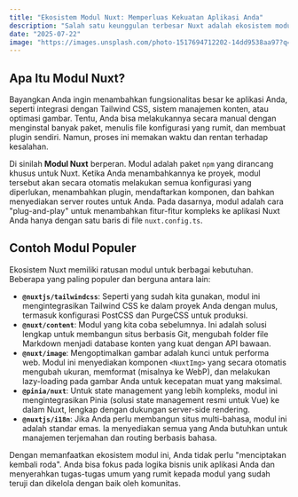 ```yaml
---
title: "Ekosistem Modul Nuxt: Memperluas Kekuatan Aplikasi Anda"
description: "Salah satu keunggulan terbesar Nuxt adalah ekosistem modulnya yang kaya. Mari kita lihat apa itu modul dan bagaimana mereka bisa menghemat waktu development Anda."
date: "2025-07-22"
image: "https://images.unsplash.com/photo-1517694712202-14dd9538aa97?q=80&w=2070&auto=format&fit=crop"
---
```


## Apa Itu Modul Nuxt?

Bayangkan Anda ingin menambahkan fungsionalitas besar ke aplikasi Anda, seperti integrasi dengan Tailwind CSS, sistem manajemen konten, atau optimasi gambar. Tentu, Anda bisa melakukannya secara manual dengan menginstal banyak paket, menulis file konfigurasi yang rumit, dan membuat plugin sendiri. Namun, proses ini memakan waktu dan rentan terhadap kesalahan.

Di sinilah **Modul Nuxt** berperan. Modul adalah paket `npm` yang dirancang khusus untuk Nuxt. Ketika Anda menambahkannya ke proyek, modul tersebut akan secara otomatis melakukan semua konfigurasi yang diperlukan, menambahkan plugin, mendaftarkan komponen, dan bahkan menyediakan server routes untuk Anda. Pada dasarnya, modul adalah cara "plug-and-play" untuk menambahkan fitur-fitur kompleks ke aplikasi Nuxt Anda hanya dengan satu baris di file `nuxt.config.ts`.

## Contoh Modul Populer

Ekosistem Nuxt memiliki ratusan modul untuk berbagai kebutuhan. Beberapa yang paling populer dan berguna antara lain:

- **`@nuxtjs/tailwindcss`**: Seperti yang sudah kita gunakan, modul ini mengintegrasikan Tailwind CSS ke dalam proyek Anda dengan mulus, termasuk konfigurasi PostCSS dan PurgeCSS untuk produksi.
- **`@nuxt/content`**: Modul yang kita coba sebelumnya. Ini adalah solusi lengkap untuk membangun situs berbasis Git, mengubah folder file Markdown menjadi database konten yang kuat dengan API bawaan.
- **`@nuxt/image`**: Mengoptimalkan gambar adalah kunci untuk performa web. Modul ini menyediakan komponen `<NuxtImg>` yang secara otomatis mengubah ukuran, memformat (misalnya ke WebP), dan melakukan lazy-loading pada gambar Anda untuk kecepatan muat yang maksimal.
- **`@pinia/nuxt`**: Untuk state management yang lebih kompleks, modul ini mengintegrasikan Pinia (solusi state management resmi untuk Vue) ke dalam Nuxt, lengkap dengan dukungan server-side rendering.
- **`@nuxtjs/i18n`**: Jika Anda perlu membangun situs multi-bahasa, modul ini adalah standar emas. Ia menyediakan semua yang Anda butuhkan untuk manajemen terjemahan dan routing berbasis bahasa.

Dengan memanfaatkan ekosistem modul ini, Anda tidak perlu "menciptakan kembali roda". Anda bisa fokus pada logika bisnis unik aplikasi Anda dan menyerahkan tugas-tugas umum yang rumit kepada modul yang sudah teruji dan dikelola dengan baik oleh komunitas.
